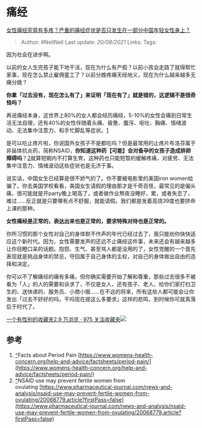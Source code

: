 # 痛经
[女性痛经究竟有多疼？严重的痛经症状是否只发生在一部分中国年轻女性身上？](https://www.zhihu.com/question/321299923/answer/695286878)

> Author: #NellNell 
> Last update: *20/08/2021* 
> Links:
> Tags: 

因为社会在进步啊。

以前的女人生完孩子能下地干活，现在为什么有产假？以前小孩会走路了就得帮忙家事，现在怎么禁止雇佣童工了？以前分娩疼痛天经地义，现在为什么越来越多无痛分娩？

**你拿「过去没有，现在怎么有了」来证明「现在有了」就是错的，这逻辑不是很奇怪吗？**

再说痛经本身，这世界上80%的女人都会经历痛经，5-10%的女性会痛到日常生活无法自理，还有40%的女性伴随着头痛、疲惫、腹泻、呕吐、胸痛、情绪波动、无法集中注意力、和手忙脚乱等症状。[1](#ref_1)

是可以吃止疼片啦，你说国外女孩子不是都吃吗？但是最常用的止疼片布洛芬属于非甾体抗炎药，简称NSAID，**你知道这种药【可能】会对备孕的女孩子造成排卵障碍吗**？[2](#ref_2)就算短期内不打算生育，这种药也只能短暂的缓解疼痛，对疲劳、无法集中注意力、情绪波动这些症状也是无济于事。

说实话，中国女生已经算是很不娇气的了。你不要被电影里的美国iron women给骗了。你去美国学校看看，美国女生请假的理由那才是千奇百怪，最常见的是偏头痛，很可能就是开party晚上喝高了，或者做作业熬夜没睡好，累，或者失恋了，难过……反正就是只要哪有点不舒服，就能请假。我们都是发着高烧39度也要拼命上课的那种。

**女性痛经是正常的，表达出来也是正常的，要求特殊对待也是正常的。**

你所习惯的那个女性对自己的身体默不作声的年代已经过去了，我只能劝你快快适应这个新时代。因为，女性需要发声的还远不止痛经这件事，未来还会有越来越多让你目瞪口呆的话题。抱怨、生气、甚至骂人都是没用的了，女性觉醒的一个首先表现就是挑战身体的禁忌，夺回属于自己身体的主权，对自己的身体做出自由的选择和决定。

你可以不了解痛经的痛有多痛，但你确实需要开始了解和尊重，那些过去很多不被看为「人」的人的需要和诉求了，不仅是女人，还有孩子、老人、给你们家打扫卫生的、送快递的、服务员、小商小贩……在不远的将来，所有这些人都可能会让你发出「过去不好好的吗，干吗现在提这么多要求」这样的悲鸣，到时候你可就真落后于时代了。

[一个有性别的收藏夹2.9 万浏览 · 975 关注收藏夹![](https://pic2.zhimg.com/80/v2-b2918ef3f9c19572ba524ac59316a917_1440w.png)](https://zhihu.com/collection/326955627)

## 参考

1.  [^](#ref_1_0)Facts about Period Pain [https://www.womens-health-concern.org/help-and-advice/factsheets/period-pain/](https://www.womens-health-concern.org/help-and-advice/factsheets/period-pain/)
2.  [^](#ref_2_0)NSAID use may prevent fertile women from ovulating [https://www.pharmaceutical-journal.com/news-and-analysis/nsaid-use-may-prevent-fertile-women-from-ovulating/20068779.article?firstPass=false](https://www.pharmaceutical-journal.com/news-and-analysis/nsaid-use-may-prevent-fertile-women-from-ovulating/20068779.article?firstPass=false)